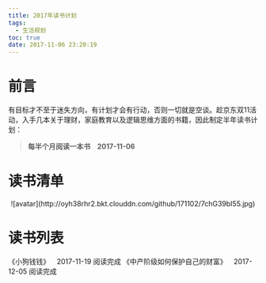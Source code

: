 ```yaml
---
title: 2017年读书计划
tags:
  - 生活规划
toc: true
date: 2017-11-06 23:20:19
---
```

# 前言
有目标才不至于迷失方向，有计划才会有行动，否则一切就是空谈。趁京东双11活动，入手几本关于理财，家庭教育以及逻辑思维方面的书籍，因此制定半年读书计划：
> <strong>每半个月阅读一本书&emsp;2017-11-06</strong>

# 读书清单
<center>
![avatar](http://oyh38rhr2.bkt.clouddn.com/github/171102/7chG39bI55.jpg)
</center>

# 读书列表
《小狗钱钱》&emsp;2017-11-19 阅读完成
《中产阶级如何保护自己的财富》&emsp;2017-12-05 阅读完成

<!--more-->
